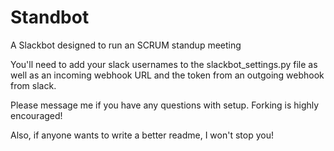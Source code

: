 # Standbot
A Slackbot designed to run an SCRUM standup meeting

You'll need to add your slack usernames to the slackbot_settings.py file as well as
an incoming webhook URL and the token from an outgoing webhook from slack.

Please message me if you have any questions with setup. Forking is highly encouraged!

Also, if anyone wants to write a better readme, I won't stop you!
